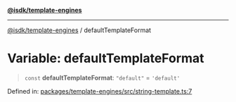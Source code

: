 [**@isdk/template-engines**](../README.md)

***

[@isdk/template-engines](../globals.md) / defaultTemplateFormat

# Variable: defaultTemplateFormat

> `const` **defaultTemplateFormat**: `"default"` = `'default'`

Defined in: [packages/template-engines/src/string-template.ts:7](https://github.com/isdk/template-engines.js/blob/3fa19a5e2f28080ee5224b7dd1b89ad779956584/src/string-template.ts#L7)

